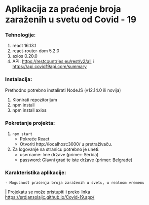 # Aplikacija za praćenje broja zaraženih u svetu od Covid - 19

### Tehnologije:

1. react 16.13.1
2. react-router-dom 5.2.0
3. axios 0.20.0
4. API: https://restcountries.eu/rest/v2/all i https://api.covid19api.com/summary

### Instalacija:

Prethodno potrebno instalirati NodeJS (v12.14.0 ili novija)

1. Klonirati repozitorijum
2. npm install
3. npm install axios

### Pokretanje projekta:

1. ```npm start```
    - Pokreće React
    - Otvoriti http://localhost:3000/ u pretraživaču.
2. Za logovanje na stranicu potrebno je uneti: 
    - username: Ime države (primer: Serbia)
    - password: Glavni grad te iste države (primer: Belgrade)

### Karakteristika aplikacije:

    - Mogućnost praćenja broja zaraženih u svetu, u realnom vremenu

| Projekatu se može pristupiti i preko linka https://srdjansolajic.github.io/Covid-19.app/